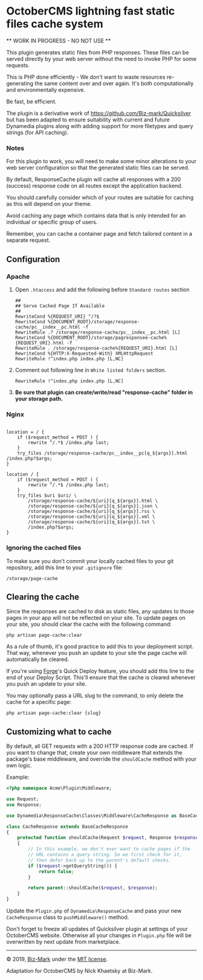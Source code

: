 # OctoberCMS lightning fast static files cache system

** WORK IN PROGRESS - NO NOT USE **

This plugin generates static files from PHP responses. These files can be served directly
by your web server without the need to invoke PHP for some requests.

This is PHP done efficiently - We don't want to waste resources re-generating the same
content over and over again. It's both computationally and environmentally expensive.

Be fast, be efficient.

The plugin is a derivative work of https://github.com/Biz-mark/Quicksilver but has been adapted
to ensure suitability with current and future Dynamedia plugins along with adding support for
more filetypes and query strings (for API caching).

### Notes

For this plugin to work, you will need to make some minor alterations to your web server configuration so
that the generated static files can be served.

By default, ResponseCache plugin will cache all responses with a 200 (success) response code
on all routes except the application backend.

You should carefully consider which of your routes are suitable for caching as this will depend on
your theme.

Avoid caching any page which contains data that is only intended for an individual or specific
group of users.

Remember, you can cache a container page and fetch tailored content in a separate request.

## Configuration
### Apache

1. Open `.htaccess` and add the following before `Standard routes` section

    ```apacheconfig
    ##
    ## Serve Cached Page If Available
    ##
    RewriteCond %{REQUEST_URI} ^/?$
    RewriteCond %{DOCUMENT_ROOT}/storage/response-cache/pc__index__pc.html -f
    RewriteRule .? /storage/response-cache/pc__index__pc.html [L]
    RewriteCond %{DOCUMENT_ROOT}/storage/pagresponsee-cache%{REQUEST_URI}.html -f
    RewriteRule . /storage/response-cache%{REQUEST_URI}.html [L]
    RewriteCond %{HTTP:X-Requested-With} XMLHttpRequest
    RewriteRule !^index.php index.php [L,NC]
    ```

2. Comment out following line in `White listed folders` section.
    ```
    RewriteRule !^index.php index.php [L,NC]
    ```

3. **Be sure that plugin can create/write/read "response-cache" folder in your storage path.**

### Nginx

```nginx

location = / {
    if ($request_method = POST ) {
        rewrite ^/.*$ /index.php last;
    }
    try_files /storage/response-cache/pc__index__pc[q_${args}].html /index.php?$args;
}

location / {
    if ($request_method = POST ) {
        rewrite ^/.*$ /index.php last;
    }
    try_files $uri $uri/ \
        /storage/response-cache/${uri}[q_${args}].html \
        /storage/response-cache/${uri}[q_${args}].json \
        /storage/response-cache/${uri}[q_${args}].rss \
        /storage/response-cache/${uri}[q_${args}].xml \
        /storage/response-cache/${uri}[q_${args}].txt \
        /index.php?$args;
}
```

### Ignoring the cached files

To make sure you don't commit your locally cached files to your git repository, add this line to your `.gitignore` file:

```
/storage/page-cache
```

## Clearing the cache

Since the responses are cached to disk as static files, any updates to those pages in your app will not be reflected on your site. To update pages on your site, you should clear the cache with the following command:

```
php artisan page-cache:clear
```

As a rule of thumb, it's good practice to add this to your deployment script. That way, whenever you push an update to your site the page cache will automatically be cleared.

If you're using [Forge](https://forge.laravel.com)'s Quick Deploy feature, you should add this line to the end of your Deploy Script. This'll ensure that the cache is cleared whenever you push an update to your site.

You may optionally pass a URL slug to the command, to only delete the cache for a specific page:

```
php artisan page-cache:clear {slug}
```

## Customizing what to cache

By default, all GET requests with a 200 HTTP response code are cached. If you want to change that, create your own middleware that extends the package's base middleware, and override the `shouldCache` method with your own logic.

Example:
```php
<?php namespace Acme\Plugin\Middleware;

use Request;
use Response;

use Dynamedia\ResponseCache\Classes\Middleware\CacheResponse as BaseCacheResponse;

class CacheResponse extends BaseCacheResponse
{
    protected function shouldCache(Request $request, Response $response)
    {
        // In this example, we don't ever want to cache pages if the
        // URL contains a query string. So we first check for it,
        // then defer back up to the parent's default checks.
        if ($request->getQueryString()) {
            return false;
        }

        return parent::shouldCache($request, $response);
    }
}
```

Update the `Plugin.php` of `Dynamedia\ResponseCache` and pass your new `CacheResponse` class to `pushMiddleware()` method.

Don't forget to freeze all updates of Quicksilver plugin at settings of your OctoberCMS website. Otherwise all your changes in `Plugin.php` file will be overwritten by next update from marketplace.

---
© 2019, [Biz-Mark](https://biz-mark.ru/) under the [MIT license](https://opensource.org/licenses/MIT).

Adaptation for OctoberCMS by Nick Khaetsky at Biz-Mark.
